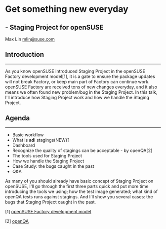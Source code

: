 # Get something new everyday
## - Staging Project for openSUSE

Max Lin <mlin@suse.com>

## Introduction
----
As you know openSUSE introduced Staging Project in the openSUSE Factory development model[1], it is a gate to ensure the package updates will not break Factory, or keep main part of Factory can continue work. openSUSE Factory are received tons of new changes everyday, and it also means we often found new problem/bug in the Staging Project. In this talk, I'll introduce how Staging Project work and how we handle the Staging Project.

## Agenda
----
* Basic workflow
* What is **adi** stagings(NEW)?
* Dashboard
* Recognize the quality of stagings can be acceptable - by openQA[2]
* The tools used for Staging Project
* How we handle the Staging Project
* Case Study: the bugs caught in the past
* Q&A

As many of you should already have basic concept of Staging Project on openSUSE, I'll go through the first three parts quick and put more time introducing the tools we using; how the test image generated; what kind of openQA tests runs against stagings. And I'll show you several cases: the bugs that Staging Project caught in the past.


[1] [openSUSE Factory development model](https://en.opensuse.org/openSUSE:Factory_development_model)

[2] [openQA](http://os-autoinst.github.io/openQA/)